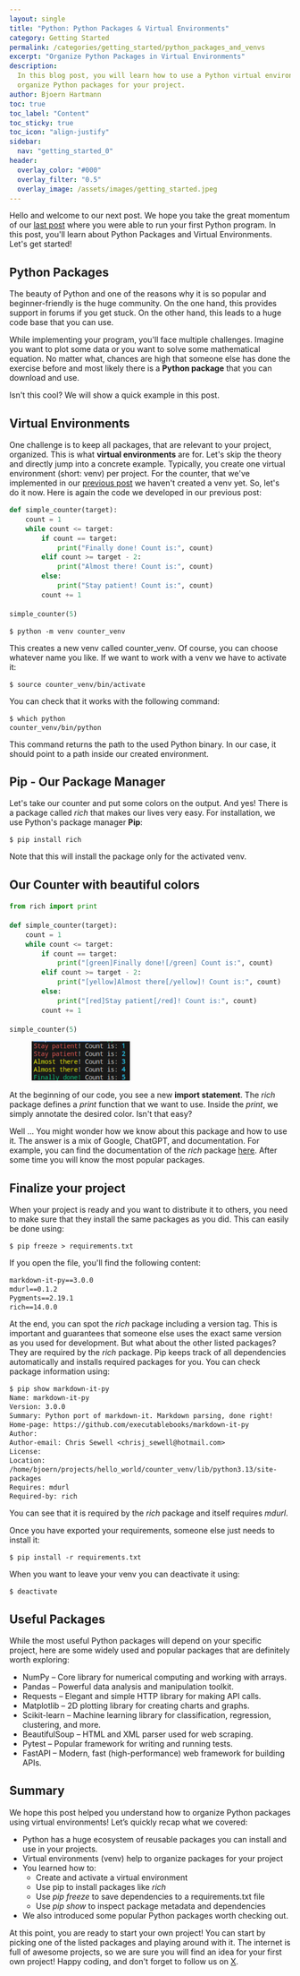 ```yaml
---
layout: single
title: "Python: Python Packages & Virtual Environments"
category: Getting Started
permalink: /categories/getting_started/python_packages_and_venvs
excerpt: "Organize Python Packages in Virtual Environments"
description:
  In this blog post, you will learn how to use a Python virtual environment to
  organize Python packages for your project.
author: Bjoern Hartmann
toc: true
toc_label: "Content"
toc_sticky: true
toc_icon: "align-justify"
sidebar:
  nav: "getting_started_0"
header:
  overlay_color: "#000"
  overlay_filter: "0.5"
  overlay_image: /assets/images/getting_started.jpeg
---
```


Hello and welcome to our next post. We hope you take the great momentum of our
[last post](/categories/getting_started/programming_hello_world) where you were
able to run your first Python program. In this post, you'll learn about Python
Packages and Virtual Environments. Let's get started!

## Python Packages

The beauty of Python and one of the reasons why it is so popular and
beginner-friendly is the huge community. On the one hand, this provides support
in forums if you get stuck. On the other hand, this leads to a huge code base
that you can use.

While implementing your program, you'll face multiple challenges. Imagine you
want to plot some data or you want to solve some mathematical equation. No
matter what, chances are high that someone else has done the exercise before and
most likely there is a **Python package** that you can download and use.

Isn't this cool? We will show a quick example in this post.

## Virtual Environments

One challenge is to keep all packages, that are relevant to your project,
organized. This is what **virtual environments** are for. Let's skip the theory
and directly jump into a concrete example. Typically, you create one virtual
environment (short: venv) per project. For the counter, that we've implemented
in our [previous post](/categories/getting_started/programming_hello_world) we
haven't created a venv yet. So, let's do it now. Here is again the code we
developed in our previous post:

```python
def simple_counter(target):
    count = 1
    while count <= target:
        if count == target:
            print("Finally done! Count is:", count)
        elif count >= target - 2:
            print("Almost there! Count is:", count)
        else:
            print("Stay patient! Count is:", count)
        count += 1

simple_counter(5)
```

    $ python -m venv counter_venv

This creates a new venv called counter_venv. Of course, you can choose whatever
name you like. If we want to work with a venv we have to activate it:

    $ source counter_venv/bin/activate

You can check that it works with the following command:

    $ which python
    counter_venv/bin/python

This command returns the path to the used Python binary. In our case, it should
point to a path inside our created environment.

## Pip - Our Package Manager

Let's take our counter and put some colors on the output. And yes! There is a
package called _rich_ that makes our lives very easy. For installation, we use
Python's package manager **Pip**:

    $ pip install rich

Note that this will install the package only for the activated venv.

## Our Counter with beautiful colors

```python
from rich import print

def simple_counter(target):
    count = 1
    while count <= target:
        if count == target:
            print("[green]Finally done![/green] Count is:", count)
        elif count >= target - 2:
            print("[yellow]Almost there[/yellow]! Count is:", count)
        else:
            print("[red]Stay patient[/red]! Count is:", count)
        count += 1

simple_counter(5)
```

<figure class="img-center" style="width:35%">
  <img src="/assets/images/gs_00011_color_output.png" title="Colored counter" alt="Colored counter">
</figure>

At the beginning of our code, you see a new **import statement**. The _rich_
package defines a _print_ function that we want to use. Inside the _print_, we
simply annotate the desired color. Isn't that easy?

Well ... You might wonder how we know about this package and how to use it. The
answer is a mix of Google, ChatGPT, and documentation. For example, you can find
the documentation of the _rich_ package
[here](https://rich.readthedocs.io/en/stable/introduction.html). After some time
you will know the most popular packages.

## Finalize your project

When your project is ready and you want to distribute it to others, you need to
make sure that they install the same packages as you did. This can easily be
done using:

    $ pip freeze > requirements.txt

If you open the file, you'll find the following content:

    markdown-it-py==3.0.0
    mdurl==0.1.2
    Pygments==2.19.1
    rich==14.0.0

At the end, you can spot the _rich_ package including a version tag. This is
important and guarantees that someone else uses the exact same version as you
used for development. But what about the other listed packages? They are
required by the _rich_ package. Pip keeps track of all dependencies
automatically and installs required packages for you. You can check package
information using:

    $ pip show markdown-it-py
    Name: markdown-it-py
    Version: 3.0.0
    Summary: Python port of markdown-it. Markdown parsing, done right!
    Home-page: https://github.com/executablebooks/markdown-it-py
    Author:
    Author-email: Chris Sewell <chrisj_sewell@hotmail.com>
    License:
    Location: /home/bjoern/projects/hello_world/counter_venv/lib/python3.13/site-packages
    Requires: mdurl
    Required-by: rich

You can see that it is required by the _rich_ package and itself requires
_mdurl_.

Once you have exported your requirements, someone else just needs to install it:

    $ pip install -r requirements.txt

When you want to leave your venv you can deactivate it using:

    $ deactivate

## Useful Packages

While the most useful Python packages will depend on your specific project, here
are some widely used and popular packages that are definitely worth exploring:

- NumPy – Core library for numerical computing and working with arrays.
- Pandas – Powerful data analysis and manipulation toolkit.
- Requests – Elegant and simple HTTP library for making API calls.
- Matplotlib – 2D plotting library for creating charts and graphs.
- Scikit-learn – Machine learning library for classification, regression,
  clustering, and more.
- BeautifulSoup – HTML and XML parser used for web scraping.
- Pytest – Popular framework for writing and running tests.
- FastAPI – Modern, fast (high-performance) web framework for building APIs.

## Summary

We hope this post helped you understand how to organize Python packages using
virtual environments! Let’s quickly recap what we covered:

- Python has a huge ecosystem of reusable packages you can install and use in
  your projects.
- Virtual environments (venv) help to organize packages for your project
- You learned how to:
  - Create and activate a virtual environment
  - Use pip to install packages like _rich_
  - Use _pip freeze_ to save dependencies to a requirements.txt file
  - Use _pip show_ to inspect package metadata and dependencies
- We also introduced some popular Python packages worth checking out.

At this point, you are ready to start your own project! You can start by picking
one of the listed packages and playing around with it. The internet is full of
awesome projects, so we are sure you will find an idea for your first own
project! Happy coding, and don't forget to follow us on
[X](https://x.com/bitsandvolts).

